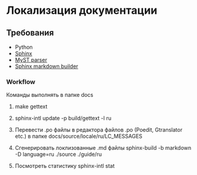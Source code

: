 # Локализация документации

## Требования

- Python
- [Sphinx](http://www.sphinx-doc.org/)
- [MyST parser](https://myst-parser.readthedocs.io/en/latest/intro.html)
- [Sphinx markdown builder](https://pypi.org/project/sphinx-markdown-builder/)

### Workflow

Команды выполнять в папке docs

1. make gettext

2. sphinx-intl update -p build/gettext -l ru

3. Перевести .po файлы в редактора файлов .po (Poedit, Gtranslator etc.) в папке docs/source/locale/ru/LC_MESSAGES

4. Сгенерировать  локлизованные .md файлы
sphinx-build -b markdown -D language=ru ./source ./guide/ru

5. Посмотреть статистику sphinx-intl stat
